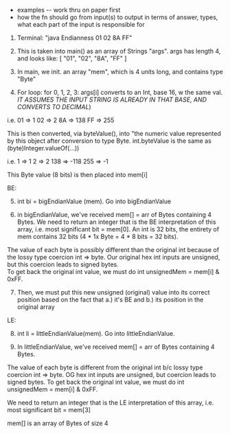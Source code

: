 - examples -- work thru on paper first
- how the fn should go from input(s) to output in terms of answer, types, what each part of the input is responsible for

1. Terminal: "java Endianness 01 02 8A FF"

2. This is taken into main() as an array of Strings "args". args has length 4, and looks like: [ "01", "02", "8A", "FF" ]

3. In main, we init. an array "mem", which is 4 units long, and contains type "Byte"

4. For loop: for 0, 1, 2, 3: args[i] converts to an Int, base 16, w the same val. *IT ASSUMES THE INPUT STRING IS ALREADY IN THAT BASE, AND CONVERTS TO DECIMAL*)

i.e. 01 => 1
     02 => 2
     8A => 138
     FF => 255

This is then converted, via byteValue(), into "the numeric value represented by this object after conversion to type Byte. int.byteValue is the same as (byte)Integer.valueOf(...))

i.e. 1 => 1 
     2 => 2
     138 => -118
     255 => -1
     

This Byte value (8 bits) is then placed into mem[i]

BE: 

5. int bi = bigEndianValue (mem). Go into bigEndianValue

6. in bigEndianValue, we've received mem[] = arr of Bytes containing 4 Bytes. 
We need to return an integer that is the BE interpretation of this array, i.e. most significant bit = mem[0]. An int is 32 bits, the entirety of mem contains 32 bits (4 * 1x Byte = 4 * 8 bits = 32 bits). 

The value of each byte is possibly different than the original int because of the lossy type coercion int => byte. Our original hex int inputs are unsigned, but this coercion leads to signed bytes.  
To get back the original int value, we must do int unsignedMem = mem[i] & 0xFF.

7. Then, we must put this new unsigned (original) value into its correct position based on the fact that
a.) it's BE
and b.) its position in the original array

LE: 

8. int li = littleEndianValue(mem). Go into littleEndianValue.

9. In littleEndianValue, we've received mem[] = arr of Bytes containing 4 Bytes. 

The value of each byte is different from the original int b/c lossy type coercion int => byte. OG hex int inputs are unsigned, but coercion leads to signed bytes. To get back the original int value, we must do int unsignedMem = mem[i] & 0xFF. 

We need to return an integer that is the LE interpretation of this array, i.e. most significant bit = mem[3]









mem[] is an array of Bytes of size 4
